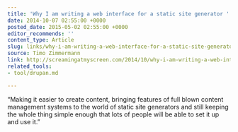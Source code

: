 ```yaml
---
title: 'Why I am writing a web interface for a static site generator '
date: 2014-10-07 02:55:00 +0000
posted_date: 2015-05-02 02:55:00 +0000
editor_recommends: ''
content_type: Article
slug: links/why-i-am-writing-a-web-interface-for-a-static-site-generator
source: Timo Zimmermann
link: http://screamingatmyscreen.com/2014/10/why-i-am-writing-a-web-interface-for-a-static-site-generator/
related_tools:
- tool/drupan.md

---
```

“Making it easier to create content, bringing features of full blown content management systems to the world of static site generators and still keeping the whole thing simple enough that lots of people will be able to set it up and use it.”



